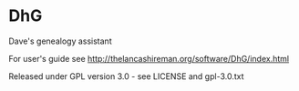 # DhG
Dave's genealogy assistant

For user's guide see http://thelancashireman.org/software/DhG/index.html

Released under GPL version 3.0 - see LICENSE and gpl-3.0.txt
